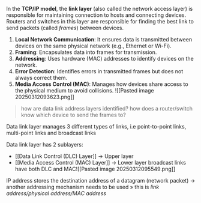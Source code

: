 In the **TCP/IP model**, the **link layer** (also called the network access layer) is responsible for maintaining connection to hosts and connecting devices. Routers and switches in this layer are responsible for finding the best link to send packets (called *frames*) between devices.
1. **Local Network Communication**: It ensures data is transmitted between devices on the same physical network (e.g., Ethernet or Wi-Fi).
2. **Framing**: Encapsulates data into frames for transmission.
3. **Addressing**: Uses hardware (MAC) addresses to identify devices on the network.
4. **Error Detection**: Identifies errors in transmitted frames but does not always correct them.
5. **Media Access Control (MAC)**: Manages how devices share access to the physical medium to avoid collisions.
![[Pasted image 20250312093623.png]]
> how are data link address layers identified? how does a router/switch know which device to send the frames to?

Data link layer manages 3 different types of links, i.e point-to-point links, multi-point links and broadcast links

Data link layer has 2 sublayers:
- [[Data Link Control (DLC) Layer]] → Upper layer
- [[Media Access Control (MAC) Layer]] → Lower layer
broadcast links have both DLC and MAC![[Pasted image 20250312095549.png]]

IP address stores the destination address of a datagram (network packet) → another addressing mechanism needs to be used » this is *link address/physical address/MAC address*